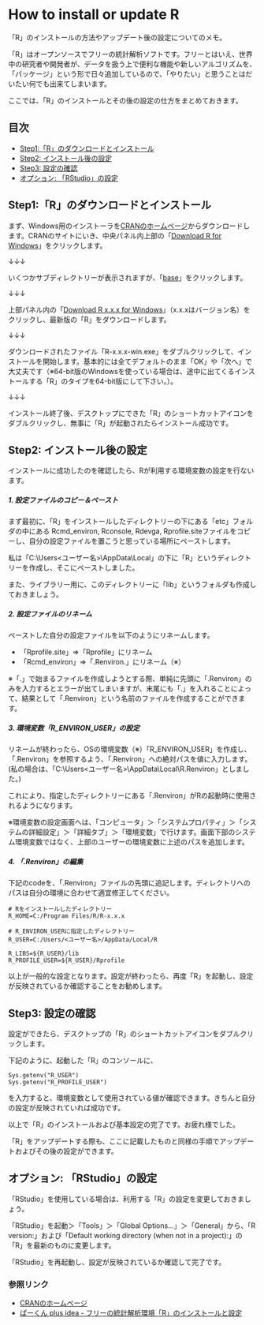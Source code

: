 # How to install or update R
「R」のインストールの方法やアップデート後の設定についてのメモ。

「R」はオープンソースでフリーの統計解析ソフトです。フリーとはいえ、世界中の研究者や開発者が、データを扱う上で便利な機能や新しいアルゴリズムを、「パッケージ」という形で日々追加しているので、「やりたい」と思うことはだいたい何でも出来てしまいます。

ここでは、「R」のインストールとその後の設定の仕方をまとめておきます。

<a id="index"></a>
<a href="#index"></a>
## 目次
* [Step1:「R」のダウンロードとインストール](#anchor1)
* [Step2: インストール後の設定](#anchor2)
* [Step3: 設定の確認](#anchor3)
* [オプション: 「RStudio」の設定](#anchor4)


<a id="anchor1"></a>
<a href="#anchor1"></a>  
## Step1:「R」のダウンロードとインストール
<!--ここに第1章の内容を書きます。-->
まず、Windows用のインストーラを[CRANのホームページ][]からダウンロードします。CRANのサイトにいき、中央パネル内上部の「<u>Download R for Windows</u>」をクリックします。

↓↓↓

いくつかサブディレクトリーが表示されますが、「<u>base</u>」をクリックします。

↓↓↓

上部パネル内の「<u>Download R x.x.x for Windows</u>」（x.x.xはバージョン名）をクリックし、最新版の「R」をダウンロードします。

↓↓↓

ダウンロードされたファイル「R-x.x.x-win.exe」をダブルクリックして、インストールを開始します。基本的には全てデフォルトのまま「OK」や「次へ」で大丈夫です（※64-bit版のWindowsを使っている場合は、途中に出てくるインストールする「R」のタイプを64-bit版にして下さい。）。

↓↓↓

インストール終了後、デスクトップにできた「R」のショートカットアイコンをダブルクリックし、無事に「R」が起動されたらインストール成功です。
<br />

<a id="anchor2"></a>
<a href="#anchor2"></a>
## Step2: インストール後の設定
<!--ここに第2章の内容を書きます。-->
インストールに成功したのを確認したら、Rが利用する環境変数の設定を行ないます。

##### 1. 設定ファイルのコピー＆ペースト
まず最初に、「R」をインストールしたディレクトリーの下にある「etc」フォルダの中にある Rcmd_environ, Rconsole, Rdevga, Rprofile.siteファイルをコピーし、自分の設定ファイルを置こうと思っている場所にペーストします。

私は「C:\Users\<ユーザー名>\AppData\Local」の下に「R」というディレクトリーを作成し、そこにペーストしました。

また、ライブラリー用に、このディレクトリーに「lib」というフォルダも作成しておきましょう。

##### 2. 設定ファイルのリネーム
ペーストした自分の設定ファイルを以下のようにリネームします。
* 「Rprofile.site」⇒「Rprofile」にリネーム
* 「Rcmd_environ」⇒「.Renviron.」にリネーム（※）

※「.」で始まるファイルを作成しようとする際、単純に先頭に「.Renviron」のみを入力するとエラーが出てしまいますが、末尾にも「.」を入れることによって、結果として「.Renviron」という名前のファイルを作成することができます。

##### 3. 環境変数「R_ENVIRON_USER」の設定
リネームが終わったら、OSの環境変数（※）「R_ENVIRON_USER」を作成し、「.Renviron」を参照するよう、「.Renviron」への絶対パスを値に入力します。(私の場合は、「C:\Users\<ユーザー名>\AppData\Local\R\.Renviron」としました。)

これにより、指定したディレクトリーにある「.Renviron」がRの起動時に使用されるようになります。

※環境変数の設定画面へは、「コンピュータ」＞「システムプロパティ」＞「システムの詳細設定」＞「詳細タブ」＞「環境変数」で行けます。画面下部のシステム環境変数ではなく、上部のユーザーの環境変数に上述のパスを追加します。

##### 4. 「.Renviron」の編集
下記のcodeを、「.Renviron」ファイルの先頭に追記します。ディレクトリへのパスは自分の環境に合わせて適宜修正してください。

```
# Rをインストールしたディレクトリー
R_HOME=C:/Program Files/R/R-x.x.x

# R_ENVIRON_USERに指定したディレクトリー
R_USER=C:/Users/<ユーザー名>/AppData/Local/R

R_LIBS=${R_USER}/lib
R_PROFILE_USER=${R_USER}/Rprofile
```

以上が一般的な設定となります。設定が終わったら、再度「R」を起動し、設定が反映されているか確認することをお勧めします。
<br />

<a id="anchor3"></a>
<a href="#anchor3"></a>
## Step3: 設定の確認
<!--ここに第3章の内容を書きます。-->
設定ができたら、デスクトップの「R」のショートカットアイコンをダブルクリックします。

下記のように、起動した「R」のコンソールに、
```
Sys.getenv("R_USER")
Sys.getenv("R_PROFILE_USER")
```
を入力すると、環境変数として使用されている値が確認できます。きちんと自分の設定が反映されていれば成功です。

以上で「R」のインストールおよび基本設定の完了です。お疲れ様でした。

「R」をアップデートする際も、ここに記載したものと同様の手順でアップデートおよびその後の設定ができます。
<br />

<a id="anchor4"></a>
<a href="#anchor4"></a>  
## オプション: 「RStudio」の設定
<!--ここに第4章の内容を書きます。-->

「RStudio」を使用している場合は、利用する「R」の設定を変更しておきましょう。

「RStudio」を起動＞「Tools」＞「Global Options...」＞「General」から、「R version:」および「Default working directory (when not in a project):」の「R」を最新のものに変更します。

「RStudio」を再起動し、設定が反映されているか確認して完了です。

### 参照リンク
* [CRANのホームページ][]
* [ぱーくん plus idea - フリーの統計解析環境「R」のインストールと設定][]

[CRANのホームページ]:	https://cran.r-project.org/	"CRANホームページ"
[ぱーくん plus idea - フリーの統計解析環境「R」のインストールと設定]:	http://web.plus-idea.net/2012/06/r-instal/	"ぱーくん plus idea"
